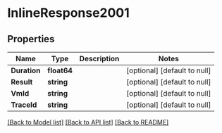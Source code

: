 # InlineResponse2001

## Properties

 Name         | Type        | Description | Notes                        
--------------|-------------|-------------|------------------------------
 **Duration** | **float64** |             | [optional] [default to null] 
 **Result**   | **string**  |             | [optional] [default to null] 
 **VmId**     | **string**  |             | [optional] [default to null] 
 **TraceId**  | **string**  |             | [optional] [default to null] 

[[Back to Model list]](../README.md#documentation-for-models) [[Back to API list]](../README.md#documentation-for-api-endpoints) [[Back to README]](../README.md)

